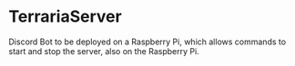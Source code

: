 # TerrariaServer
Discord Bot to be deployed on a Raspberry Pi, which allows commands to start and stop the server, also on the Raspberry Pi.